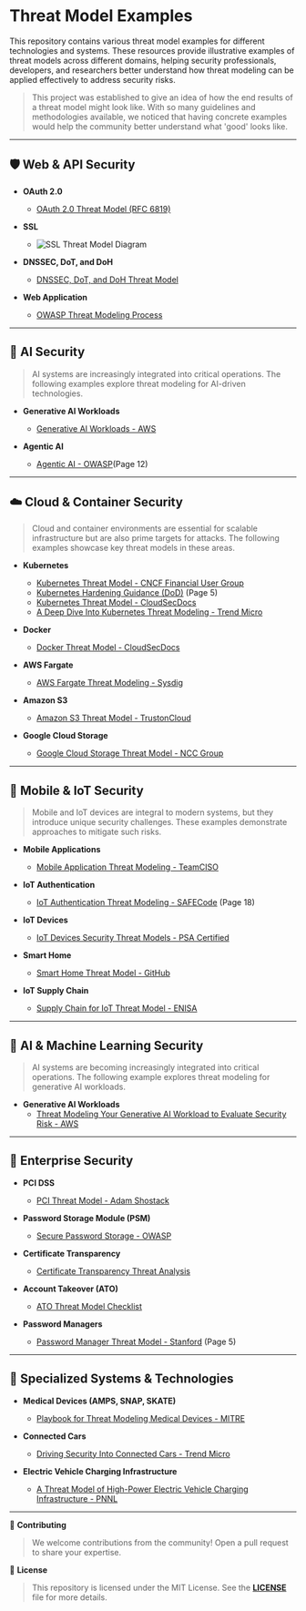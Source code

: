 # **Threat Model Examples**

This repository contains various threat model examples for different technologies and systems. These resources provide illustrative examples of threat models across different domains, helping security professionals, developers, and researchers better understand how threat modeling can be applied effectively to address security risks.

> This project was established to give an idea of how the end results of a threat model might look like. With so many guidelines and methodologies available, we noticed that having concrete examples would help the community better understand what 'good' looks like.

---

## 🛡️ **Web & API Security**

- **OAuth 2.0**  
   - [OAuth 2.0 Threat Model (RFC 6819)](https://datatracker.ietf.org/doc/html/rfc6819)

- **SSL**  
   - ![SSL Threat Model Diagram](https://www.ssllabs.com/downloads/SSL_Threat_Model.png)

- **DNSSEC, DoT, and DoH**  
   - [DNSSEC, DoT, and DoH Threat Model](https://www.netmeister.org/blog/doh-dot-dnssec.html)

- **Web Application**  
   - [OWASP Threat Modeling Process](https://owasp.org/www-community/Threat_Modeling_Process)

---

## 🧠 **AI Security**
> AI systems are increasingly integrated into critical operations. The following examples explore threat modeling for AI-driven technologies.

- **Generative AI Workloads**  
   - [Generative AI Workloads - AWS](https://aws.amazon.com/blogs/security/threat-modeling-your-generative-ai-workload-to-evaluate-security-risk/)

- **Agentic AI**  
   - [Agentic AI - OWASP](https://genaisecurityproject.com/resource/agentic-ai-threats-and-mitigations/)(Page 12)

---

## ☁️ **Cloud & Container Security**
> Cloud and container environments are essential for scalable infrastructure but are also prime targets for attacks. The following examples showcase key threat models in these areas.

- **Kubernetes**  
   - [Kubernetes Threat Model - CNCF Financial User Group](https://github.com/cncf/financial-user-group/tree/main/projects/k8s-threat-model)  
   - [Kubernetes Hardening Guidance (DoD)](https://media.defense.gov/2022/Aug/29/2003066362/-1/-1/0/CTR_KUBERNETES_HARDENING_GUIDANCE_1.2_20220829.PDF) (Page 5)  
   - [Kubernetes Threat Model - CloudSecDocs](https://cloudsecdocs.com/containers/theory/threats/k8s_threat_model/)  
   - [A Deep Dive Into Kubernetes Threat Modeling - Trend Micro](https://www.trendmicro.com/vinfo/us/security/news/security-technology/a-deep-dive-into-kubernetes-threat-modeling)

- **Docker**  
   - [Docker Threat Model - CloudSecDocs](https://cloudsecdocs.com/container_security/theory/threats/docker_threat_model/)

- **AWS Fargate**  
   - [AWS Fargate Threat Modeling - Sysdig](https://sysdig.com/blog/ecs-fargate-threat-modeling/)

- **Amazon S3**  
   - [Amazon S3 Threat Model - TrustonCloud](https://controlcatalog.trustoncloud.com/dashboard/aws/s3#Data%20Flow%20Diagram)

- **Google Cloud Storage**  
   - [Google Cloud Storage Threat Model - NCC Group](https://www.nccgroup.com/us/research-blog/threat-modelling-cloud-platform-services-by-example-google-cloud-storage/)

---

## 📱 **Mobile & IoT Security**
> Mobile and IoT devices are integral to modern systems, but they introduce unique security challenges. These examples demonstrate approaches to mitigate such risks.

- **Mobile Applications**  
   - [Mobile Application Threat Modeling - TeamCISO](https://teamciso.com/2016/06/threat-modeling-a-mobile-application.html)

- **IoT Authentication**  
   - [IoT Authentication Threat Modeling - SAFECode](https://safecode.org/wp-content/uploads/2017/05/SAFECode_TM_Whitepaper.pdf) (Page 18)

- **IoT Devices**  
   - [IoT Devices Security Threat Models - PSA Certified](https://www.psacertified.org/development-resources/building-in-security/threat-models/)

- **Smart Home**  
   - [Smart Home Threat Model - GitHub](https://github.com/kkredit/smart-home-threat-model)

- **IoT Supply Chain**  
   - [Supply Chain for IoT Threat Model - ENISA](https://www.enisa.europa.eu/publications/guidelines-for-securing-the-internet-of-things)

---

## 🧠 **AI & Machine Learning Security**
> AI systems are becoming increasingly integrated into critical operations. The following example explores threat modeling for generative AI workloads.

- **Generative AI Workloads**  
   - [Threat Modeling Your Generative AI Workload to Evaluate Security Risk - AWS](https://aws.amazon.com/blogs/security/threat-modeling-your-generative-ai-workload-to-evaluate-security-risk/)

---

## 🏢 **Enterprise Security**

- **PCI DSS**  
   - [PCI Threat Model - Adam Shostack](https://shostack.org/files/papers/A_PCI_Threat_Model_2020.pdf)

- **Password Storage Module (PSM)**  
   - [Secure Password Storage - OWASP](https://owasp.org/www-pdf-archive//Secure_Password_Storage.pdf)

- **Certificate Transparency**  
   - [Certificate Transparency Threat Analysis](https://datatracker.ietf.org/doc/html/draft-ietf-trans-threat-analysis-16)

- **Account Takeover (ATO)**  
   - [ATO Threat Model Checklist](https://raw.githubusercontent.com/magoo/ato-checklist/master/model.svg)

- **Password Managers**  
   - [Password Manager Threat Model - Stanford](https://crypto.stanford.edu/~dabo/pubs/papers/pwdmgrBrowser.pdf) (Page 5)

---

## 🏦 **Specialized Systems & Technologies**

- **Medical Devices (AMPS, SNAP, SKATE)**  
   - [Playbook for Threat Modeling Medical Devices - MITRE](https://www.mitre.org/sites/default/files/2021-11/Playbook-for-Threat-Modeling-Medical-Devices.pdf)
 
- **Connected Cars**  
   - [Driving Security Into Connected Cars - Trend Micro](https://documents.trendmicro.com/assets/white_papers/wp-driving-security-into-connected-cars.pdf)

- **Electric Vehicle Charging Infrastructure**  
   - [A Threat Model of High-Power Electric Vehicle Charging Infrastructure - PNNL](https://www.pnnl.gov/main/publications/external/technical_reports/PNNL-34280.pdf)
 
---

📢 **Contributing**
> We welcome contributions from the community! Open a pull request to share your expertise.

📝 **License**
> This repository is licensed under the MIT License. See the **[LICENSE](LICENSE)** file for more details.
